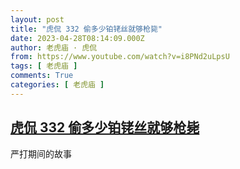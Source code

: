 ```yaml
---
layout: post
title: "虎侃 332 偷多少铂铑丝就够枪毙"
date: 2023-04-28T08:14:09.000Z
author: 老虎庙 · 虎侃
from: https://www.youtube.com/watch?v=i8PNd2uLpsU
tags: [ 老虎庙 ]
comments: True
categories: [ 老虎庙 ]
---
```

<!--1682669649000-->
[虎侃 332 偷多少铂铑丝就够枪毙](https://www.youtube.com/watch?v=i8PNd2uLpsU)
------

<div>
严打期间的故事
</div>
